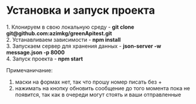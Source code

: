 <h1>Установка и запуск проекта</h1>
1. Клонируем в свою локальную среду - <b>git clone git@github.com:azimkg/greenApitest.git</b><br>
2. Устанавливаем зависимости - <b>npm install</b><br>
3. Запускаем сервер для хранения данных - <b>json-server -w message.json -p 8000</b><br>
4. Запуск проекта - <b>npm start</b><br>

Примечаничание: 
1. маски на формах нет, так что прошу номер писать без + 
2. нажимать на кнопку обновить сообщение до того момента пока не появится, так как в очереди могут стоять и ваши отправленные
